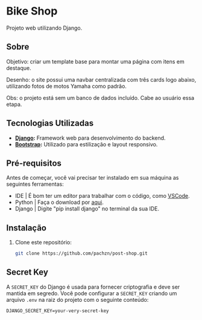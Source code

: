 # Bike Shop

Projeto web utilizando Django.

## Sobre

Objetivo: criar um template base para montar uma página com itens em destaque.

Desenho: o site possui uma navbar centralizada com três cards logo abaixo, utilizando fotos de motos Yamaha como padrão.

Obs: o projeto está sem um banco de dados incluído. Cabe ao usuário essa etapa.

## Tecnologias Utilizadas

- **[Django](https://www.djangoproject.com/):** Framework web para desenvolvimento do backend.
- **[Bootstrap](https://getbootstrap.com/):** Utilizado para estilização e layout responsivo.


## Pré-requisitos

Antes de começar, você vai precisar ter instalado em sua máquina as seguintes ferramentas:

- IDE | É bom ter um editor para trabalhar com o código, como [VSCode](https://code.visualstudio.com/).
- Python | Faça o download por [aqui](https://www.python.org/downloads/).
- Django | Digite "pip install django" no terminal da sua IDE.

## Instalação

1. Clone este repositório:
   ```bash
   git clone https://github.com/pachzn/post-shop.git

## Secret Key
A `SECRET_KEY` do Django é usada para fornecer criptografia e deve ser mantida em segredo. Você pode configurar a `SECRET_KEY` criando um arquivo `.env` na raiz do projeto com o seguinte conteúdo:

```env
DJANGO_SECRET_KEY=your-very-secret-key
